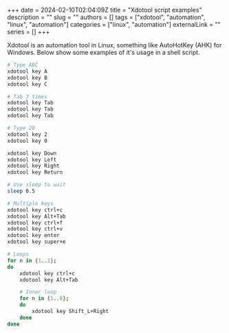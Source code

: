 +++ 
date = 2024-02-10T02:04:09Z
title = "Xdotool script examples"
description = ""
slug = ""
authors = []
tags = ["xdotool", "automation", "linux", "automation"]
categories = ["linux", "automation"]
externalLink = ""
series = []
+++

Xdotool is an automation tool in Linux, something like AutoHotKey (AHK) for Windows. Below show some examples of it's usage in a shell script.

```bash
# Type ABC
xdotool key A
xdotool key B
xdotool key C

# Tab 3 times
xdotool key Tab
xdotool key Tab
xdotool key Tab

# Type 20
xdotool key 2
xdotool key 0

xdotool key Down
xdotool key Left
xdotool key Right
xdotool key Return

# Use sleep to wait
sleep 0.5

# Multiple keys
xdotool key ctrl+c
xdotool key Alt+Tab
xdotool key ctrl+f
xdotool key ctrl+v
xdotool key enter
xdotool key super+e

# Loops
for n in {1..1}; 
do
    xdotool key ctrl+c
    xdotool key Alt+Tab

	# Inner loop
    for n in {1..8}; 
    do
        xdotool key Shift_L+Right
    done
done
```

